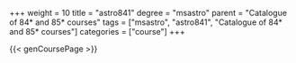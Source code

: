 +++
weight = 10
title = "astro841"
degree = "msastro"
parent = "Catalogue of 84* and 85* courses"
tags = ["msastro", "astro841", "Catalogue of 84* and 85* courses"]
categories = ["course"]
+++

{{< genCoursePage >}}
